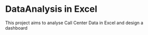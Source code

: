 # DataAnalysis in Excel
This project aims to analyse Call Center Data in Excel and design a dashboard
